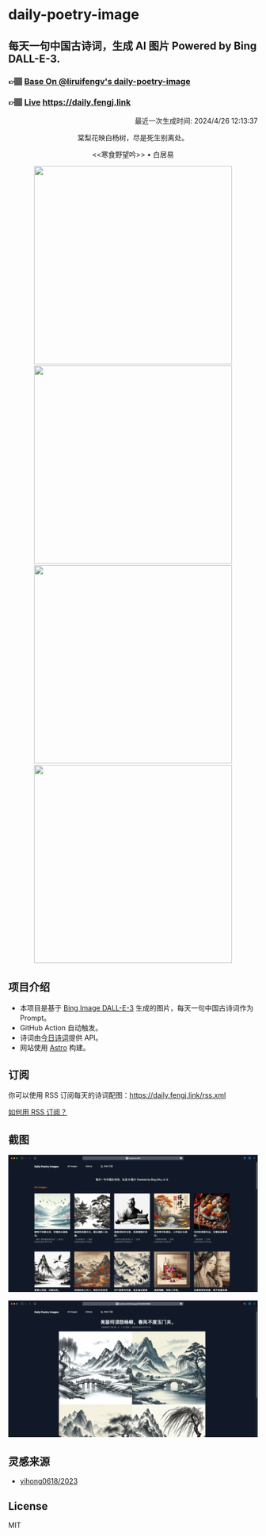 
# daily-poetry-image

## 每天一句中国古诗词，生成 AI 图片 Powered by Bing DALL-E-3.

### 👉🏽 [Base On @liruifengv's daily-poetry-image](https://github.com/liruifengv/daily-poetry-image)

### 👉🏽 [Live](https://daily.fengj.link) https://daily.fengj.link

<p align="right">
  最近一次生成时间: 2024/4/26 12:13:37
</p>
<p align="center">
棠梨花映白杨树，尽是死生别离处。
</p>
<p align="center">
<<寒食野望吟>> • 白居易
</p>
<p align="center">
<img src="https://tse2.mm.bing.net/th/id/OIG2.k50ZCzAY47gpRp0kkA1i" height="400" width="400" />
<img src="https://tse2.mm.bing.net/th/id/OIG2.LNMlM5b7O4722ZezTwog" height="400" width="400" />
<img src="https://tse2.mm.bing.net/th/id/OIG2.qE8zTfSyUmd7Rqmdwcyt" height="400" width="400" />
<img src="https://tse1.mm.bing.net/th/id/OIG2.oPzY5mOz4khvhB__bOCs" height="400" width="400" />
</p>

## 项目介绍

-   本项目是基于 [Bing Image DALL-E-3](https://www.bing.com/images/create) 生成的图片，每天一句中国古诗词作为 Prompt。
-   GitHub Action 自动触发。
-   诗词由[今日诗词](https://www.jinrishici.com/)提供 API。
-   网站使用 [Astro](https://astro.build) 构建。

## 订阅

你可以使用 RSS 订阅每天的诗词配图：https://daily.fengj.link/rss.xml

[如何用 RSS 订阅？](https://zhuanlan.zhihu.com/p/55026716)

## 截图

![图片列表](./screenshots/Snipaste_2023-12-28_21-00-26.png)

![图片详情](./screenshots/Snipaste_2023-12-28_21-00-53.png)

## 灵感来源

-   [yihong0618/2023](https://github.com/yihong0618/2023)

## License

MIT
